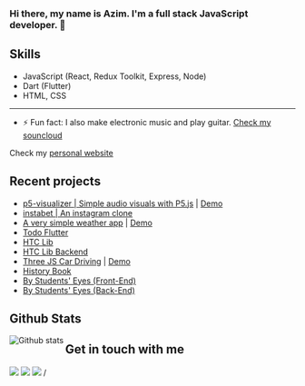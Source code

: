### Hi there, my name is Azim. I'm a full stack JavaScript developer. 👋

## Skills

- JavaScript (React, Redux Toolkit, Express, Node)
- Dart (Flutter)
- HTML, CSS
---

- ⚡ Fun fact: I also make electronic music and play guitar. [Check my souncloud](http://soundcloud.com/coorootmusic)

Check my [personal website](https://akmatoff.github.io) 

## Recent projects
- [p5-visualizer | Simple audio visuals with P5.js](https://github.com/akmatoff/p5-visualizer) | [Demo](https://akmatoff.github.io/p5-visualizer)
- [instabet | An instagram clone](https://github.com/akmatoff/instabet)
- [A very simple weather app](https://github.com/akmatoff/weather-app) | [Demo](https://akmatoff.github.io/weather-app)
- [Todo Flutter](https://github.com/akmatoff/todo_flutter)
- [HTC Lib](https://github.com/boorsoft/htc-lib)
- [HTC Lib Backend](https://github.com/boorsoft/htc-online-library-express)
- [Three JS Car Driving](https://github.com/akmatoff/threejs-car-driving) | [Demo](https://akmatoff.github.io/threejs-car-driving/)
- [History Book](https://github.com/boorsoft/history-book)
- [By Students' Eyes (Front-End)](https://github.com/boorsoft/bseyes-flutter)
- [By Students' Eyes (Back-End)](https://github.com/boorsoft/bseyes-restapi)

## Github Stats
<img src="https://github-readme-stats.vercel.app/api?username=akmatoff&show_icons=true" alt="Github stats" align="left" />

## Get in touch with me
[<img src="https://www.jsdelivr.com/package/npm/simple-icons/telegram.svg" />](https://t.me/akmatoffexe)
[<img src="https://www.jsdelivr.com/package/npm/simple-icons/vk.svg" />](https://vk.com/akmatoffexe)
[<img src="https://www.jsdelivr.com/package/npm/simple-icons/gmail.svg" />](akmatoffexe@gmail.com)
/

<!--
**akmatoff/akmatoff** is a ✨ _special_ ✨ repository because its `README.md` (this file) appears on your GitHub profile.

Here are some ideas to get you started:

- 🔭 I’m currently working on ...
- 🌱 I’m currently learning ...
- 👯 I’m looking to collaborate on ...
- 🤔 I’m looking for help with ...
- 💬 Ask me about ...
- 📫 How to reach me: ...
- 😄 Pronouns: ...
- ⚡ Fun fact: ...
-->
